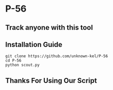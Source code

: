 # P-56

<h2>Track anyone with this tool</h2>

## Installation Guide


```
git clone https://github.com/unknown-kel/P-56
cd P-56
python scout.py
```

<h2>Thanks For Using Our Script</h2>
